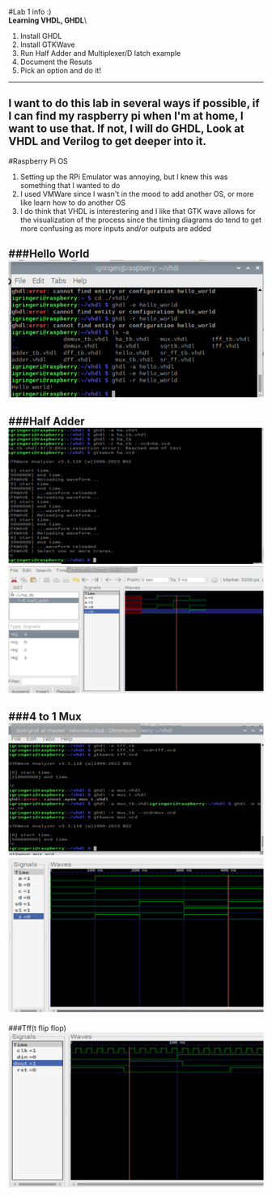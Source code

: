 #Lab 1 info :)\
**Learning VHDL, GHDL**\

1. Install GHDL
2. Install GTKWave 
3. Run Half Adder and Multiplexer/D latch example
4. Document the Resuts
5. Pick an option and do it!

---
I want to do this lab in several ways if possible, if I can find my raspberry pi when I'm at home, I want to use that. If not, I will do GHDL, Look at VHDL and Verilog to get deeper into it.
--- 
#Raspberry Pi OS

1. Setting up the RPi Emulator was annoying, but I knew this was something that I wanted to do
2. I used VMWare since I wasn't in the mood to add another OS, or more like learn how to do another OS
3. I do think that VHDL is interestering and I like that GTK wave allows for the visualization of the process since the timing diagrams do tend to get more confusing as more inputs and/or outputs are added

###Hello World
![helloWorld](HelloWorld.png)
---
###Half Adder
![haTERMINAL](haTER.png)
![haGTKWA](haGTK.png)
---
###4 to 1 Mux
![muxTER](muxTER.png)
![muxGTKWA](muxGTK.png)
---
###Tff(t flip flop)
![tffGTKWA](tffGTK.png)